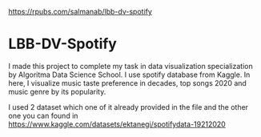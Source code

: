 https://rpubs.com/salmanab/lbb-dv-spotify

# LBB-DV-Spotify
I made this project to complete my task in data visualization specialization by Algoritma Data Science School. I use spotify database from Kaggle. In here, I visualize music taste preference in decades, top songs 2020 and music genre by its popularity.

I used 2 dataset which one of it already provided in the file and the other one you can found in https://www.kaggle.com/datasets/ektanegi/spotifydata-19212020
